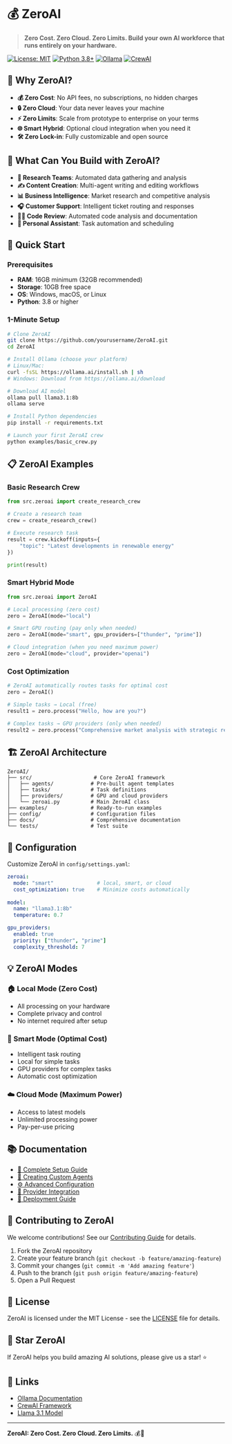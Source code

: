 # 💰 ZeroAI

> **Zero Cost. Zero Cloud. Zero Limits. Build your own AI workforce that runs entirely on your hardware.**

[![License: MIT](https://img.shields.io/badge/License-MIT-yellow.svg)](https://opensource.org/licenses/MIT)
[![Python 3.8+](https://img.shields.io/badge/python-3.8+-blue.svg)](https://www.python.org/downloads/)
[![Ollama](https://img.shields.io/badge/Powered%20by-Ollama-orange)](https://ollama.ai/)
[![CrewAI](https://img.shields.io/badge/Framework-CrewAI-green)](https://crewai.com/)

## 🌟 Why ZeroAI?

- **💰 Zero Cost**: No API fees, no subscriptions, no hidden charges
- **🔒 Zero Cloud**: Your data never leaves your machine
- **⚡ Zero Limits**: Scale from prototype to enterprise on your terms
- **🌐 Smart Hybrid**: Optional cloud integration when you need it
- **🛠️ Zero Lock-in**: Fully customizable and open source

## 🎯 What Can You Build with ZeroAI?

- **🔬 Research Teams**: Automated data gathering and analysis
- **✍️ Content Creation**: Multi-agent writing and editing workflows  
- **📊 Business Intelligence**: Market research and competitive analysis
- **🎧 Customer Support**: Intelligent ticket routing and responses
- **👨‍💻 Code Review**: Automated code analysis and documentation
- **🤖 Personal Assistant**: Task automation and scheduling

## 🚀 Quick Start

### Prerequisites
- **RAM**: 16GB minimum (32GB recommended)
- **Storage**: 10GB free space
- **OS**: Windows, macOS, or Linux
- **Python**: 3.8 or higher

### 1-Minute Setup

```bash
# Clone ZeroAI
git clone https://github.com/yourusername/ZeroAI.git
cd ZeroAI

# Install Ollama (choose your platform)
# Linux/Mac:
curl -fsSL https://ollama.ai/install.sh | sh
# Windows: Download from https://ollama.ai/download

# Download AI model
ollama pull llama3.1:8b
ollama serve

# Install Python dependencies
pip install -r requirements.txt

# Launch your first ZeroAI crew
python examples/basic_crew.py
```

## 📋 ZeroAI Examples

### Basic Research Crew
```python
from src.zeroai import create_research_crew

# Create a research team
crew = create_research_crew()

# Execute research task
result = crew.kickoff(inputs={
    "topic": "Latest developments in renewable energy"
})

print(result)
```

### Smart Hybrid Mode
```python
from src.zeroai import ZeroAI

# Local processing (zero cost)
zero = ZeroAI(mode="local")

# Smart GPU routing (pay only when needed)
zero = ZeroAI(mode="smart", gpu_providers=["thunder", "prime"])

# Cloud integration (when you need maximum power)
zero = ZeroAI(mode="cloud", provider="openai")
```

### Cost Optimization
```python
# ZeroAI automatically routes tasks for optimal cost
zero = ZeroAI()

# Simple tasks → Local (free)
result1 = zero.process("Hello, how are you?")

# Complex tasks → GPU providers (only when needed)
result2 = zero.process("Comprehensive market analysis with strategic recommendations")
```

## 🏗️ ZeroAI Architecture

```
ZeroAI/
├── src/                    # Core ZeroAI framework
│   ├── agents/            # Pre-built agent templates
│   ├── tasks/             # Task definitions
│   ├── providers/         # GPU and cloud providers
│   └── zeroai.py          # Main ZeroAI class
├── examples/              # Ready-to-run examples
├── config/                # Configuration files
├── docs/                  # Comprehensive documentation
└── tests/                 # Test suite
```

## 🔧 Configuration

Customize ZeroAI in `config/settings.yaml`:

```yaml
zeroai:
  mode: "smart"              # local, smart, or cloud
  cost_optimization: true    # Minimize costs automatically
  
model:
  name: "llama3.1:8b"
  temperature: 0.7

gpu_providers:
  enabled: true
  priority: ["thunder", "prime"]
  complexity_threshold: 7
```

## 💡 ZeroAI Modes

### 🏠 Local Mode (Zero Cost)
- All processing on your hardware
- Complete privacy and control
- No internet required after setup

### 🧠 Smart Mode (Optimal Cost)
- Intelligent task routing
- Local for simple tasks
- GPU providers for complex tasks
- Automatic cost optimization

### ☁️ Cloud Mode (Maximum Power)
- Access to latest models
- Unlimited processing power
- Pay-per-use pricing

## 📚 Documentation

- [📖 Complete Setup Guide](docs/setup.md)
- [🤖 Creating Custom Agents](docs/agents.md)
- [⚙️ Advanced Configuration](docs/configuration.md)
- [🔌 Provider Integration](docs/providers.md)
- [🚀 Deployment Guide](docs/deployment.md)

## 🤝 Contributing to ZeroAI

We welcome contributions! See our [Contributing Guide](CONTRIBUTING.md) for details.

1. Fork the ZeroAI repository
2. Create your feature branch (`git checkout -b feature/amazing-feature`)
3. Commit your changes (`git commit -m 'Add amazing feature'`)
4. Push to the branch (`git push origin feature/amazing-feature`)
5. Open a Pull Request

## 📄 License

ZeroAI is licensed under the MIT License - see the [LICENSE](LICENSE) file for details.

## 🌟 Star ZeroAI

If ZeroAI helps you build amazing AI solutions, please give us a star! ⭐

## 🔗 Links

- [Ollama Documentation](https://ollama.ai/docs)
- [CrewAI Framework](https://crewai.com/)
- [Llama 3.1 Model](https://ollama.ai/library/llama3.1)

---

**ZeroAI: Zero Cost. Zero Cloud. Zero Limits.** 💰🚀